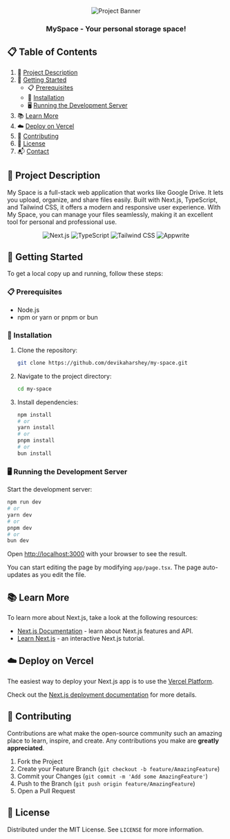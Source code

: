 <div align="center">
  <img src="https://github.com/user-attachments/assets/476f94bf-99aa-44b1-8e2e-6d8379402472" alt="Project Banner">
  <h3 align="center">MySpace - Your personal storage space!</h3>
</div>

## 📋 Table of Contents

1. 🤖 [Project Description](#project-description)
2. 🚀 [Getting Started](#getting-started)
   - 📋 [Prerequisites](#prerequisites)
   - 💾 [Installation](#installation)
   - 🖥️ [Running the Development Server](#running-the-development-server)
3. 📚 [Learn More](#learn-more)
4. ☁️ [Deploy on Vercel](#deploy-on-vercel)
5. 🤝 [Contributing](#contributing)
6. 📄 [License](#license)
7. 📬 [Contact](#contact)

## 🤖 Project Description

My Space is a full-stack web application that works like Google Drive. It lets you upload, organize, and share files easily. Built with Next.js, TypeScript, and Tailwind CSS, it offers a modern and responsive user experience. With My Space, you can manage your files seamlessly, making it an excellent tool for personal and professional use.

<div align="center">
  <img src="https://img.shields.io/badge/Next.js-000000?style=for-the-badge&logo=nextdotjs&logoColor=white" alt="Next.js" />
  <img src="https://img.shields.io/badge/TypeScript-3178C6?style=for-the-badge&logo=typescript&logoColor=white" alt="TypeScript" />
  <img src="https://img.shields.io/badge/Tailwind_CSS-06B6D4?style=for-the-badge&logo=tailwindcss&logoColor=white" alt="Tailwind CSS" />
  <img src="https://img.shields.io/badge/Appwrite-FD366E?style=for-the-badge&logo=appwrite&logoColor=white" alt="Appwrite" />
</div>

## 🚀 Getting Started

To get a local copy up and running, follow these steps:

### 📋 Prerequisites

- Node.js
- npm or yarn or pnpm or bun

### 💾 Installation

1. Clone the repository:
    ```bash
    git clone https://github.com/devikaharshey/my-space.git
    ```

2. Navigate to the project directory:
    ```bash
    cd my-space
    ```

3. Install dependencies:
    ```bash
    npm install
    # or
    yarn install
    # or
    pnpm install
    # or
    bun install
    ```

### 🖥️ Running the Development Server

Start the development server:
```bash
npm run dev
# or
yarn dev
# or
pnpm dev
# or
bun dev
```

Open [http://localhost:3000](http://localhost:3000) with your browser to see the result.

You can start editing the page by modifying `app/page.tsx`. The page auto-updates as you edit the file.

## 📚 Learn More

To learn more about Next.js, take a look at the following resources:

- [Next.js Documentation](https://nextjs.org/docs) - learn about Next.js features and API.
- [Learn Next.js](https://nextjs.org/learn) - an interactive Next.js tutorial.

## ☁️ Deploy on Vercel

The easiest way to deploy your Next.js app is to use the [Vercel Platform](https://vercel.com/new?utm_medium=default-template&filter=next.js&utm_source=create-next-app&utm_campaign=create-next-app).

Check out the [Next.js deployment documentation](https://nextjs.org/docs/app/building-your-application/deploying) for more details.

## 🤝 Contributing

Contributions are what make the open-source community such an amazing place to learn, inspire, and create. Any contributions you make are **greatly appreciated**.

1. Fork the Project
2. Create your Feature Branch (`git checkout -b feature/AmazingFeature`)
3. Commit your Changes (`git commit -m 'Add some AmazingFeature'`)
4. Push to the Branch (`git push origin feature/AmazingFeature`)
5. Open a Pull Request

## 📄 License

Distributed under the MIT License. See `LICENSE` for more information.
